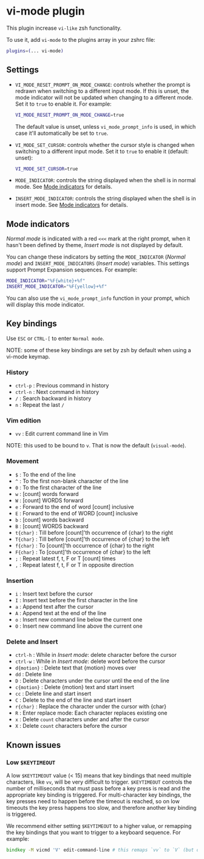 # vi-mode plugin

This plugin increase `vi-like` zsh functionality.

To use it, add `vi-mode` to the plugins array in your zshrc file:

```zsh
plugins=(... vi-mode)
```

## Settings

- `VI_MODE_RESET_PROMPT_ON_MODE_CHANGE`: controls whether the prompt is redrawn when switching to a different input
  mode. If this is unset, the mode indicator will not be updated when changing to a different mode. Set it to `true` to
  enable it. For example:

  ```zsh
  VI_MODE_RESET_PROMPT_ON_MODE_CHANGE=true
  ```

  The default value is unset, unless `vi_mode_prompt_info` is used, in which case it'll automatically be set to `true`.

- `VI_MODE_SET_CURSOR`: controls whether the cursor style is changed when switching to a different input mode. Set it
  to `true` to enable it (default: unset):

  ```zsh
  VI_MODE_SET_CURSOR=true
  ```

- `MODE_INDICATOR`: controls the string displayed when the shell is in normal mode.
  See [Mode indicators](#mode-indicators) for details.

- `INSERT_MODE_INDICATOR`: controls the string displayed when the shell is in insert mode.
  See [Mode indicators](#mode-indicators) for details.

## Mode indicators

*Normal mode* is indicated with a red `<<<` mark at the right prompt, when it hasn't been defined by theme, *Insert
mode* is not displayed by default.

You can change these indicators by setting the `MODE_INDICATOR` (*Normal mode*) and
`INSERT_MODE_INDICATORS` (*Insert mode*) variables. This settings support Prompt Expansion sequences. For example:

```zsh
MODE_INDICATOR="%F{white}+%f"
INSERT_MODE_INDICATOR="%F{yellow}+%f"
```

You can also use the `vi_mode_prompt_info` function in your prompt, which will display this mode indicator.

## Key bindings

Use `ESC` or `CTRL-[` to enter `Normal mode`.

NOTE: some of these key bindings are set by zsh by default when using a vi-mode keymap.

### History

- `ctrl-p` : Previous command in history
- `ctrl-n` : Next command in history
- `/`      : Search backward in history
- `n`      : Repeat the last `/`

### Vim edition

- `vv`     : Edit current command line in Vim

NOTE: this used to be bound to `v`. That is now the default (`visual-mode`).

### Movement

- `$`   : To the end of the line
- `^`   : To the first non-blank character of the line
- `0`   : To the first character of the line
- `w`   : [count] words forward
- `W`   : [count] WORDS forward
- `e`   : Forward to the end of word [count] inclusive
- `E`   : Forward to the end of WORD [count] inclusive
- `b`   : [count] words backward
- `B`   : [count] WORDS backward
- `t{char}`   : Till before [count]'th occurrence of {char} to the right
- `T{char}`   : Till before [count]'th occurrence of {char} to the left
- `f{char}`   : To [count]'th occurrence of {char} to the right
- `F{char}`   : To [count]'th occurrence of {char} to the left
- `;`   : Repeat latest f, t, F or T [count] times
- `,`   : Repeat latest f, t, F or T in opposite direction

### Insertion

- `i`   : Insert text before the cursor
- `I`   : Insert text before the first character in the line
- `a`   : Append text after the cursor
- `A`   : Append text at the end of the line
- `o`   : Insert new command line below the current one
- `O`   : Insert new command line above the current one

### Delete and Insert

- `ctrl-h`      : While in *Insert mode*: delete character before the cursor
- `ctrl-w`      : While in *Insert mode*: delete word before the cursor
- `d{motion}`   : Delete text that {motion} moves over
- `dd`          : Delete line
- `D`           : Delete characters under the cursor until the end of the line
- `c{motion}`   : Delete {motion} text and start insert
- `cc`          : Delete line and start insert
- `C`           : Delete to the end of the line and start insert
- `r{char}`     : Replace the character under the cursor with {char}
- `R`           : Enter replace mode: Each character replaces existing one
- `x`           : Delete `count` characters under and after the cursor
- `X`           : Delete `count` characters before the cursor

## Known issues

### Low `$KEYTIMEOUT`

A low `$KEYTIMEOUT` value (< 15) means that key bindings that need multiple characters, like `vv`, will be very
difficult to trigger. `$KEYTIMEOUT` controls the number of milliseconds that must pass before a key press is read and
the appropriate key binding is triggered. For multi-character key bindings, the key presses need to happen before the
timeout is reached, so on low timeouts the key press happens too slow, and therefore another key binding is triggered.

We recommend either setting `$KEYTIMEOUT` to a higher value, or remapping the key bindings that you want to trigger to a
keyboard sequence. For example:

```zsh
bindkey -M vicmd 'V' edit-command-line # this remaps `vv` to `V` (but overrides `visual-mode`)
```
